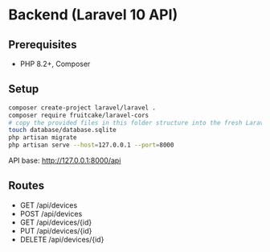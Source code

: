 # Backend (Laravel 10 API)

## Prerequisites
- PHP 8.2+, Composer

## Setup
```bash
composer create-project laravel/laravel .
composer require fruitcake/laravel-cors
# copy the provided files in this folder structure into the fresh Laravel project
touch database/database.sqlite
php artisan migrate
php artisan serve --host=127.0.0.1 --port=8000
```
API base: http://127.0.0.1:8000/api

## Routes
- GET    /api/devices
- POST   /api/devices
- GET    /api/devices/{id}
- PUT    /api/devices/{id}
- DELETE /api/devices/{id}
